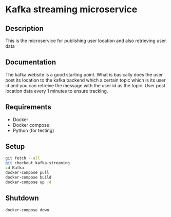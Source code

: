 # Kafka streaming microservice

## Description
This is the microservice for publishing user location and also retrieving user data

## Documentation
The kafka website is a good starting point.
What is basically does the user post its location to the kafka backend which a certain topic which is its user id and you can retreive the message with the user id as the topic. User post location data every 1 minutes to ensure tracking.

## Requirements
- Docker
- Docker compose
- Python (for testing)


## Setup
```sh
git fetch --all
git checkout kafka-streaming
cd Kafka
docker-compose pull
docker-compose build
docker-compose up -d
```

## Shutdown
```sh
docker-compose down
```


